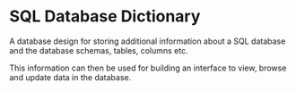 # SQL Database Dictionary
A database design for storing additional information about a SQL database and the database schemas, tables, columns etc.

This information can then be used for building an interface to view, browse and update data in the database.
